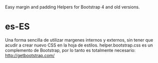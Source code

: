 Easy margin and padding Helpers for Bootstrap 4 and old versions.
# es-ES
Una forma sencilla de utilizar margenes internos y externos, sin tener que acudir a crear nuevo CSS en la hoja de estilos.
helper.bootstrap.css es un complemento de Bootstrap, por lo tanto es totalmente necesario:
<a href="http://getbootstrap.com/" target="_blank">http://getbootstrap.com/</a>
